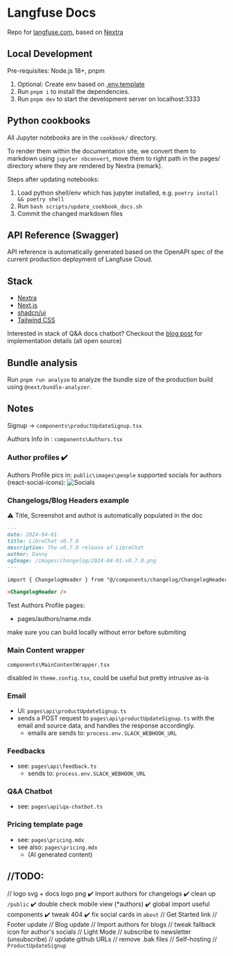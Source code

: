 # Langfuse Docs

Repo for [langfuse.com](https://langfuse.com), based on [Nextra](https://nextra.site/)

## Local Development

Pre-requisites: Node.js 18+, pnpm

1. Optional: Create env based on [.env.template](./.env.template)
2. Run `pnpm i` to install the dependencies.
3. Run `pnpm dev` to start the development server on localhost:3333

## Python cookbooks

All Jupyter notebooks are in the `cookbook/` directory.

To render them within the documentation site, we convert them to markdown using `jupyter nbconvert`, move them to right path in the pages/ directory where they are rendered by Nextra (remark).

Steps after updating notebooks:

1. Load python shell/env which has jupyter installed, e.g. `poetry install && poetry shell`
2. Run `bash scripts/update_cookbook_docs.sh`
3. Commit the changed markdown files

## API Reference (Swagger)

API reference is automatically generated based on the OpenAPI spec of the current production deployment of Langfuse Cloud.

## Stack

- [Nextra](https://nextra.site/)
- [Next.js](https://nextjs.org/)
- [shadcn/ui](https://ui.shadcn.com)
- [Tailwind CSS](https://tailwindcss.com/)

Interested in stack of Q&A docs chatbot? Checkout the [blog post](https://langfuse.com/blog/qa-chatbot-for-langfuse-docs) for implementation details (all open source)

## Bundle analysis

Run `pnpm run analyze` to analyze the bundle size of the production build using `@next/bundle-analyzer`.

## Notes

Signup -> `components\productUpdateSignup.tsx`


Authors Info in : `components\Authors.tsx`


### Author profiles ✔️ 
Authors Profile pics in: `public\images\people`
supported socials for authors (react-social-icons):
![Socials](https://camo.githubusercontent.com/bb10ce76806a2db855ae9411682342b31f2857ce8ab62b8c0a46d3c3cdb77fdf/68747470733a2f2f7374617469632e72656163742d736f6369616c2d69636f6e732e636f6d2f726561646d652d696d6167652e706e67)



### Changelogs/Blog Headers example

⚠️ Title, Screenshot and authot is automatically populated in the doc

```markdown
---
date: 2024-04-01
title: LibreChat v0.7.0
description: The v0.7.0 release of LibreChat
author: Danny
ogImage: /images/changelog/2024-04-01-v0.7.0.png
---

import { ChangelogHeader } from "@/components/changelog/ChangelogHeader";

<ChangelogHeader />
```


Test Authors Profile pages:
- pages/authors/name.mdx

make sure you can build locally without error before submiting

### Main Content wrapper

`components\MainContentWrapper.tsx`

disabled in `theme.config.tsx`, could be useful but pretty intrusive as-is

### Email
- UI: `pages\api\productUpdateSignup.ts`
- sends a POST request to `pages\api\productUpdateSignup.ts` with the email and source data, and handles the response accordingly.
    - emails are sends to: `process.env.SLACK_WEBHOOK_URL`

### Feedbacks
- see: `pages\api\feedback.ts` 
    - sends to: `process.env.SLACK_WEBHOOK_URL`

### Q&A Chatbot
- see: `pages\api\qa-chatbot.ts`

### Pricing template page
- see: `pages\pricing.mdx`
- see also: `pages\pricing.mdx`
    - (AI generated content)


## //TODO: 
// logo svg + docs logo png
✔️ Import authors for changelogs
✔️ clean up `/public`
✔️ double check mobile view (*authors)
✔️ global import useful components
✔️ tweak 404
✔️ fix social cards in `about`
// Get Started link
// Footer update
// Blog update
// Import authors for blogs
// tweak fallback icon for author's socials
// Light Mode
// subscribe to newsletter (unsubscribe)
// update github URLs
// remove .bak files
// Self-hosting
// `ProductUpdateSignup`